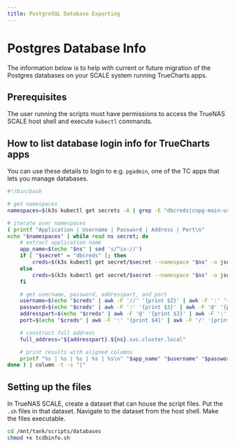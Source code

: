 ```yaml
---
title: PostgreSQL Database Exporting
---
```


# Postgres Database Info

The information below is to help with current or future migration of the Postgres databases on your SCALE system running TrueCharts apps.

## Prerequisites

The user running the scripts must have permissions to access the TrueNAS SCALE host shell and execute `kubectl` commands.

## How to list database login info for TrueCharts apps

You can use these details to login to e.g. `pgadmin`, one of the TC apps that lets you manage databases.

```bash title="tcdbinfo.sh"
#!/bin/bash

# get namespaces
namespaces=$(k3s kubectl get secrets -A | grep -E "dbcreds|cnpg-main-urls" | awk '{print $1, $2}')

# iterate over namespaces
( printf "Application | Username | Password | Address | Port\n"
echo "$namespaces" | while read ns secret; do
    # extract application name
    app_name=$(echo "$ns" | sed 's/^ix-//')
    if [ "$secret" = "dbcreds" ]; then
        creds=$(k3s kubectl get secret/$secret --namespace "$ns" -o jsonpath='{.data.url}' | base64 -d)
    else
        creds=$(k3s kubectl get secret/$secret --namespace "$ns" -o jsonpath='{.data.std}' | base64 -d)
    fi

    # get username, password, addresspart, and port
    username=$(echo "$creds" | awk -F '//' '{print $2}' | awk -F ':' '{print $1}')
    password=$(echo "$creds" | awk -F ':' '{print $3}' | awk -F '@' '{print $1}')
    addresspart=$(echo "$creds" | awk -F '@' '{print $2}' | awk -F ':' '{print $1}')
    port=$(echo "$creds" | awk -F ':' '{print $4}' | awk -F '/' '{print $1}')

    # construct full address
    full_address="${addresspart}.${ns}.svc.cluster.local"

    # print results with aligned columns
    printf "%s | %s | %s | %s | %s\n" "$app_name" "$username" "$password" "$full_address" "$port"
done ) | column -t -s "|"
```

## Setting up the files

In TrueNAS SCALE, create a dataset that can house the script files. Put the `.sh` files in that dataset. Navigate to the dataset from the host shell. Make the files executable.

```bash
cd /mnt/tank/scripts/databases
chmod +x tcdbinfo.sh
```
